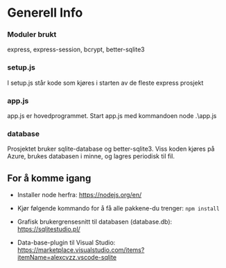 # Generell Info

### Moduler brukt
express, express-session, bcrypt, better-sqlite3

### setup.js
I setup.js står kode som kjøres i starten av de fleste express prosjekt

### app.js
app.js er hovedprogrammet. Start app.js med kommandoen node .\app.js

### database
Prosjektet bruker sqlite-database og better-sqlite3.
Viss koden kjøres på Azure, brukes databasen i minne, og
lagres periodisk til fil.


## For å komme igang
- Installer node herfra: https://nodejs.org/en/

- Kjør følgende kommando for å få alle pakkene-du trenger:
```npm install```

- Grafisk brukergrensesnitt til databasen (database.db):
https://sqlitestudio.pl/

- Data-base-plugin til Visual Studio:
https://marketplace.visualstudio.com/items?itemName=alexcvzz.vscode-sqlite